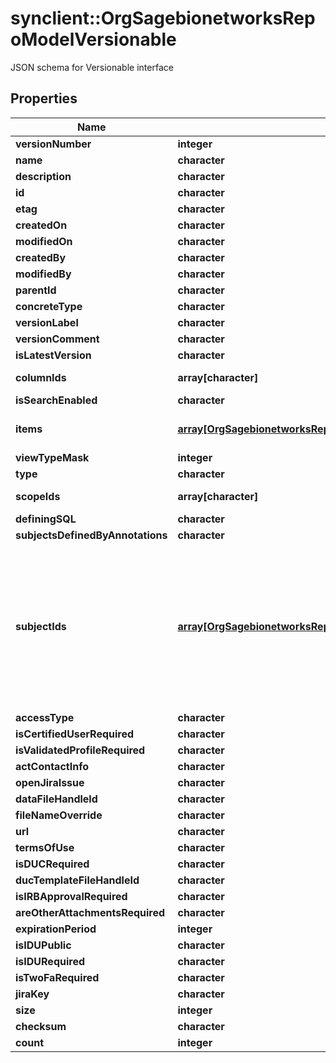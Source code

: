 # synclient::OrgSagebionetworksRepoModelVersionable

JSON schema for Versionable interface

## Properties
Name | Type | Description | Notes
------------ | ------------- | ------------- | -------------
**versionNumber** | **integer** |  | [optional] 
**name** | **character** |  | [optional] 
**description** | **character** |  | [optional] 
**id** | **character** |  | [optional] 
**etag** | **character** |  | [optional] 
**createdOn** | **character** |  | [optional] 
**modifiedOn** | **character** |  | [optional] 
**createdBy** | **character** |  | [optional] 
**modifiedBy** | **character** |  | [optional] 
**parentId** | **character** |  | [optional] 
**concreteType** | **character** |  | [optional] 
**versionLabel** | **character** |  | [optional] 
**versionComment** | **character** |  | [optional] 
**isLatestVersion** | **character** |  | [optional] 
**columnIds** | **array[character]** | The list of ColumnModel IDs that define the schema of the object. | [optional] 
**isSearchEnabled** | **character** |  | [optional] 
**items** | [**array[OrgSagebionetworksRepoModelEntityRef]**](org.sagebionetworks.repo.model.EntityRef.md) | The flat list of file entity references that define this dataset.  Limit: 30K items. | [optional] 
**viewTypeMask** | **integer** |  | [optional] 
**type** | **character** |  | [optional] 
**scopeIds** | **array[character]** | The list of container ids that define the scope of this view. | [optional] 
**definingSQL** | **character** |  | [optional] 
**subjectsDefinedByAnnotations** | **character** |  | [optional] 
**subjectIds** | [**array[OrgSagebionetworksRepoModelRestrictableObjectDescriptor]**](org.sagebionetworks.repo.model.RestrictableObjectDescriptor.md) | The IDs of the items controlled by this Access Requirement when &#39;subjectsDefinedByAnnotations&#x3D;false&#39;. This property is mutually exclusive with &#39;subjectsDefinedByAnnotations&#39;.  When &#39;subjectsDefinedByAnnotations&#x3D;true&#39; then this property must be empty or excluded.  Required when creating or updating and &#39;subjectsDefinedByAnnotations&#x3D;false&#39; or &#39;subjectsDefinedByAnnotations&#39; is excluded. | [optional] 
**accessType** | **character** |  | [optional] 
**isCertifiedUserRequired** | **character** |  | [optional] 
**isValidatedProfileRequired** | **character** |  | [optional] 
**actContactInfo** | **character** |  | [optional] 
**openJiraIssue** | **character** |  | [optional] 
**dataFileHandleId** | **character** |  | [optional] 
**fileNameOverride** | **character** |  | [optional] 
**url** | **character** |  | [optional] 
**termsOfUse** | **character** |  | [optional] 
**isDUCRequired** | **character** |  | [optional] 
**ducTemplateFileHandleId** | **character** |  | [optional] 
**isIRBApprovalRequired** | **character** |  | [optional] 
**areOtherAttachmentsRequired** | **character** |  | [optional] 
**expirationPeriod** | **integer** |  | [optional] 
**isIDUPublic** | **character** |  | [optional] 
**isIDURequired** | **character** |  | [optional] 
**isTwoFaRequired** | **character** |  | [optional] 
**jiraKey** | **character** |  | [optional] 
**size** | **integer** |  | [optional] 
**checksum** | **character** |  | [optional] 
**count** | **integer** |  | [optional] 



